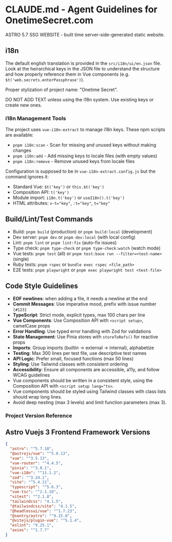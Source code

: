 # CLAUDE.md - Agent Guidelines for OnetimeSecret.com

ASTRO 5.7 SSG WEBSITE - built time server-side-generated static website.


## i18n

The default english translation is provided in the `src/i18n/ui/en.json` file.
Look at the heirarchical keys in the JSON file to understand the structure and
how properly reference them in Vue components (e.g. `$t('web.secrets.enterPassphrase')`).

Proper stylization of project name: "Onetime Secret".

DO NOT ADD TEXT unless using the i18n system. Use existing keys or create new ones.

### i18n Management Tools

The project uses `vue-i18n-extract` to manage i18n keys. These npm scripts are available:

- `pnpm i18n:scan` - Scan for missing and unused keys without making changes
- `pnpm i18n:add` - Add missing keys to locale files (with empty values)
- `pnpm i18n:remove` - Remove unused keys from locale files

Configuration is supposed to be in `vue-i18n-extract.config.js` but the command ignores it:
- Standard Vue: `$t('key')` or `this.$t('key')`
- Composition API: `t('key')`
- Module import: `i18n.t('key')` or `useI18n().t('key')`
- HTML attributes: `v-t="key"`, `:t="key"`, `t="key"`

## Build/Lint/Test Commands
- Build: `pnpm build` (production) or `pnpm build:local` (development)
- Dev server: `pnpm dev` or `pnpm dev:local` (with local config)
- Lint: `pnpm lint` or `pnpm lint:fix` (auto-fix issues)
- Type check: `pnpm type-check` or `pnpm type-check:watch` (watch mode)
- Vue tests: `pnpm test` (all) or `pnpm test:base run --filter=<test-name>` (single)
- Ruby tests: `pnpm rspec` or `bundle exec rspec <file_path>`
- E2E tests: `pnpm playwright` or `pnpm exec playwright test <test-file>`

## Code Style Guidelines
- **EOF newlines**: when adding a file, it needs a newline at the end
- **Commit Messages**: Use imperative mood, prefix with issue number `[#123]`
- **TypeScript**: Strict mode, explicit types, max 100 chars per line
- **Vue Components**: Use Composition API with `<script setup>`, camelCase props
- **Error Handling**: Use typed error handling with Zod for validations
- **State Management**: Use Pinia stores with `storeToRefs()` for reactive props
- **Imports**: Group imports (builtin → external → internal), alphabetize
- **Testing**: Max 300 lines per test file, use descriptive test names
- **API Logic**: Prefer small, focused functions (max 50 lines)
- **Styling**: Use Tailwind classes with consistent ordering
- **Accessibility**: Ensure all components are accessible, a11y, and follow WCAG guidelines
- Vue components should be written in a consistent style, using the Composition API with `<script setup lang="ts>`.
- Vue components should be styled using Tailwind classes with class lists should wrap long lines.
- Avoid deep nesting (max 3 levels) and limit function parameters (max 3).

### Project Version Reference

## Astro Vuejs 3 Frontend Framework Versions
```json
{
  "astro": "^5.7.10",
  "@astrojs/vue": "^5.0.13",
  "vue": "^3.5.13",
  "vue-router": "^4.4.5",
  "pinia": "^3.0.1",
  "vue-i18n": "^11.1.2",
  "zod": "^3.24.1",
  "vite": "^5.4.11",
  "typescript": "^5.6.3",
  "vue-tsc": "^2.1.10",
  "vitest": "^2.1.8",
  "tailwindcss": "4.1.5",
  "@tailwindcss/vite": "4.1.5",
  "@headlessui/vue": "^1.7.23",
  "@sentry/astro": "^9.15.0",
  "@vitejs/plugin-vue": "^5.1.4",
  "eslint": "9.25.1",
  "axios": "^1.7.7"
}
